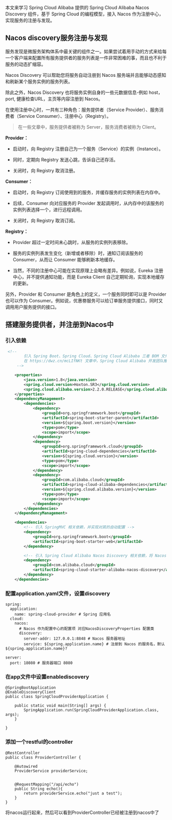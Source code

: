 
本文来学习 Spring Cloud Alibaba 提供的 Spring Cloud Alibaba Nacos Discovery 组件，基于 Spring Cloud 的编程模型，接入 Nacos 作为注册中心，实现服务的注册与发现。


## Nacos discovery服务注册与发现

服务发现是微服务架构体系中最关键的组件之一。如果尝试着用手动的方式来给每一个客户端来配置所有服务提供者的服务列表是一件非常困难的事，而且也不利于服务的动态扩缩容。

Nacos Discovery 可以帮助您将服务自动注册到 Nacos 服务端并且能够动态感知和刷新某个服务实例的服务列表。

除此之外，Nacos Discovery 也将服务实例自身的一些元数据信息-例如 host，port, 健康检查URL，主页等内容注册到 Nacos。

在使用注册中心时，一共有三种角色：服务提供者（Service Provider）、服务消费者（Service Consumer）、注册中心（Registry）。

>在一些文章中，服务提供者被称为 Server，服务消费者被称为 Client。

**Provider：**

- 启动时，向 Registry 注册自己为一个服务（Service）的实例（Instance）。

- 同时，定期向 Registry 发送心跳，告诉自己还存活。

- 关闭时，向 Registry 取消注册。

**Consumer：**

- 启动时，向 Registry 订阅使用到的服务，并缓存服务的实例列表在内存中。

- 后续，Consumer 向对应服务的 Provider 发起调用时，从内存中的该服务的实例列表选择一个，进行远程调用。

- 关闭时，向 Registry 取消订阅。

**Registry：**

- Provider 超过一定时间未心跳时，从服务的实例列表移除。

- 服务的实例列表发生变化（新增或者移除）时，通知订阅该服务的 Consumer，从而让 Consumer 能够刷新本地缓存。

- 当然，不同的注册中心可能在实现原理上会略有差异。例如说，Eureka 注册中心，并不提供通知功能，而是 Eureka Client 自己定期轮询，实现本地缓存的更新。


另外，Provider 和 Consumer 是角色上的定义，一个服务同时即可以是 Provider 也可以作为 Consumer。例如说，优惠劵服务可以给订单服务提供接口，同时又调用用户服务提供的接口。

## 搭建服务提供者，并注册到Nacos中

### 引入依赖

```xml
 <!--
        引入 Spring Boot、Spring Cloud、Spring Cloud Alibaba 三者 BOM 文件，进行依赖版本的管理，防止不兼容。
        在 https://dwz.cn/mcLIfNKt 文章中，Spring Cloud Alibaba 开发团队推荐了三者的依赖关系
     -->

    <properties>
        <java.version>1.8</java.version>
        <spring.cloud.version>Hoxton.SR3</spring.cloud.version>
        <spring.cloud.alibaba.version>2.2.0.RELEASE</spring.cloud.alibaba.version>
    </properties>
    <dependencyManagement>
        <dependencies>
            <dependency>
                <groupId>org.springframework.boot</groupId>
                <artifactId>spring-boot-starter-parent</artifactId>
                <version>${spring.boot.version}</version>
                <type>pom</type>
                <scope>import</scope>
            </dependency>
            <dependency>
                <groupId>org.springframework.cloud</groupId>
                <artifactId>spring-cloud-dependencies</artifactId>
                <version>${spring.cloud.version}</version>
                <type>pom</type>
                <scope>import</scope>
            </dependency>
            <dependency>
                <groupId>com.alibaba.cloud</groupId>
                <artifactId>spring-cloud-alibaba-dependencies</artifactId>
                <version>${spring.cloud.alibaba.version}</version>
                <type>pom</type>
                <scope>import</scope>
            </dependency>
        </dependencies>
    </dependencyManagement>

    <dependencies>
        <!-- 引入 SpringMVC 相关依赖，并实现对其的自动配置 -->
        <dependency>
            <groupId>org.springframework.boot</groupId>
            <artifactId>spring-boot-starter-web</artifactId>
        </dependency>

        <!-- 引入 Spring Cloud Alibaba Nacos Discovery 相关依赖，将 Nacos 作为注册中心，并实现对其的自动配置 -->
        <dependency>
            <groupId>com.alibaba.cloud</groupId>
            <artifactId>spring-cloud-starter-alibaba-nacos-discovery</artifactId>
        </dependency>
    </dependencies>
```

### 配置application.yaml文件，设置discovery

```
spring:
  application:
    name: spring-cloud-provider # Spring 应用名
  cloud:
    nacos:
      # Nacos 作为配置中心的配置项 对应NacosDiscoveryProperties 配置类
      discovery:
        server-addr: 127.0.0.1:8848 # Nacos 服务器地址
        service: ${spring.application.name} # 注册到 Nacos 的服务名，默认 ${spring.application.name}?

server:
  port: 18080 # 服务器端口 8080

```

### 在app文件中设置enablediscovery

```
@SpringBootApplication
@EnableDiscoveryClient
public class SpringCloudProviderApplication {

    public static void main(String[] args) {
        SpringApplication.run(SpringCloudProviderApplication.class, args);
    }

}
```

### 添加一个restful的controller

```
@RestController
public class ProviderController {

    @Autowired
    ProviderService providerService;


    @RequestMapping("/api/echo")
    public String echo(){
        return providerService.echo("just a test");
    }
}

```

将nacos运行起来，然后可以看到ProviderController已经被注册到nacos中了

